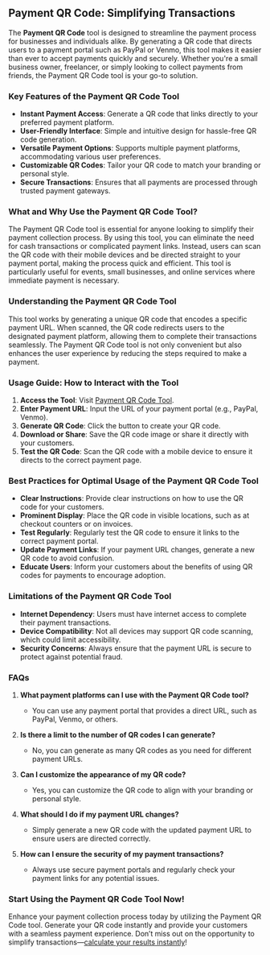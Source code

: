 ## Payment QR Code: Simplifying Transactions

The **Payment QR Code** tool is designed to streamline the payment process for businesses and individuals alike. By generating a QR code that directs users to a payment portal such as PayPal or Venmo, this tool makes it easier than ever to accept payments quickly and securely. Whether you're a small business owner, freelancer, or simply looking to collect payments from friends, the Payment QR Code tool is your go-to solution.

### Key Features of the Payment QR Code Tool

- **Instant Payment Access**: Generate a QR code that links directly to your preferred payment platform.
- **User-Friendly Interface**: Simple and intuitive design for hassle-free QR code generation.
- **Versatile Payment Options**: Supports multiple payment platforms, accommodating various user preferences.
- **Customizable QR Codes**: Tailor your QR code to match your branding or personal style.
- **Secure Transactions**: Ensures that all payments are processed through trusted payment gateways.

### What and Why Use the Payment QR Code Tool?

The Payment QR Code tool is essential for anyone looking to simplify their payment collection process. By using this tool, you can eliminate the need for cash transactions or complicated payment links. Instead, users can scan the QR code with their mobile devices and be directed straight to your payment portal, making the process quick and efficient. This tool is particularly useful for events, small businesses, and online services where immediate payment is necessary.

### Understanding the Payment QR Code Tool

This tool works by generating a unique QR code that encodes a specific payment URL. When scanned, the QR code redirects users to the designated payment platform, allowing them to complete their transactions seamlessly. The Payment QR Code tool is not only convenient but also enhances the user experience by reducing the steps required to make a payment.

### Usage Guide: How to Interact with the Tool

1. **Access the Tool**: Visit [Payment QR Code Tool](https://www.inayam.co/barcode/payment-qr-code).
2. **Enter Payment URL**: Input the URL of your payment portal (e.g., PayPal, Venmo).
3. **Generate QR Code**: Click the button to create your QR code.
4. **Download or Share**: Save the QR code image or share it directly with your customers.
5. **Test the QR Code**: Scan the QR code with a mobile device to ensure it directs to the correct payment page.

### Best Practices for Optimal Usage of the Payment QR Code Tool

- **Clear Instructions**: Provide clear instructions on how to use the QR code for your customers.
- **Prominent Display**: Place the QR code in visible locations, such as at checkout counters or on invoices.
- **Test Regularly**: Regularly test the QR code to ensure it links to the correct payment portal.
- **Update Payment Links**: If your payment URL changes, generate a new QR code to avoid confusion.
- **Educate Users**: Inform your customers about the benefits of using QR codes for payments to encourage adoption.

### Limitations of the Payment QR Code Tool

- **Internet Dependency**: Users must have internet access to complete their payment transactions.
- **Device Compatibility**: Not all devices may support QR code scanning, which could limit accessibility.
- **Security Concerns**: Always ensure that the payment URL is secure to protect against potential fraud.

### FAQs

1. **What payment platforms can I use with the Payment QR Code tool?**
   - You can use any payment portal that provides a direct URL, such as PayPal, Venmo, or others.

2. **Is there a limit to the number of QR codes I can generate?**
   - No, you can generate as many QR codes as you need for different payment URLs.

3. **Can I customize the appearance of my QR code?**
   - Yes, you can customize the QR code to align with your branding or personal style.

4. **What should I do if my payment URL changes?**
   - Simply generate a new QR code with the updated payment URL to ensure users are directed correctly.

5. **How can I ensure the security of my payment transactions?**
   - Always use secure payment portals and regularly check your payment links for any potential issues.

### Start Using the Payment QR Code Tool Now!

Enhance your payment collection process today by utilizing the Payment QR Code tool. Generate your QR code instantly and provide your customers with a seamless payment experience. Don’t miss out on the opportunity to simplify transactions—[calculate your results instantly](https://www.inayam.co/barcode/payment-qr-code)!